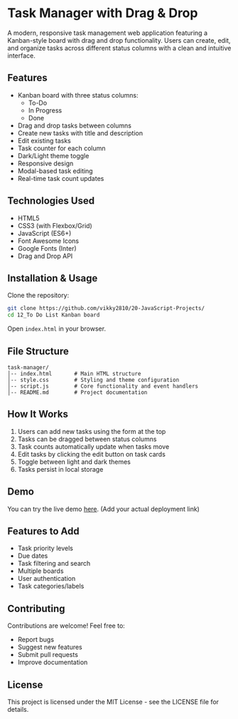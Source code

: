 # Task Manager with Drag & Drop

A modern, responsive task management web application featuring a Kanban-style board with drag and drop functionality. Users can create, edit, and organize tasks across different status columns with a clean and intuitive interface.

## Features

- Kanban board with three status columns:
  - To-Do
  - In Progress
  - Done
- Drag and drop tasks between columns
- Create new tasks with title and description
- Edit existing tasks
- Task counter for each column
- Dark/Light theme toggle
- Responsive design
- Modal-based task editing
- Real-time task count updates

## Technologies Used

- HTML5
- CSS3 (with Flexbox/Grid)
- JavaScript (ES6+)
- Font Awesome Icons
- Google Fonts (Inter)
- Drag and Drop API

## Installation & Usage

Clone the repository:

```sh
git clone https://github.com/vikky2810/20-JavaScript-Projects/
cd 12_To Do List Kanban board
```

Open `index.html` in your browser.

## File Structure

```
task-manager/
│-- index.html       # Main HTML structure
│-- style.css        # Styling and theme configuration
│-- script.js        # Core functionality and event handlers
│-- README.md        # Project documentation
```

## How It Works

1. Users can add new tasks using the form at the top
2. Tasks can be dragged between status columns
3. Task counts automatically update when tasks move
4. Edit tasks by clicking the edit button on task cards
5. Toggle between light and dark themes
6. Tasks persist in local storage

## Demo

You can try the live demo [here](https://todoverse-app.vercel.app/). (Add your actual deployment link)

## Features to Add

- Task priority levels
- Due dates
- Task filtering and search
- Multiple boards
- User authentication
- Task categories/labels

## Contributing

Contributions are welcome! Feel free to:

- Report bugs
- Suggest new features
- Submit pull requests
- Improve documentation

## License

This project is licensed under the MIT License - see the LICENSE file for details.
